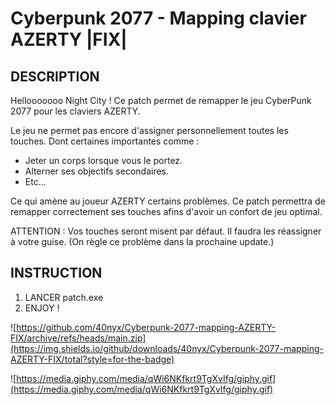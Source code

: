 ﻿# Cyberpunk 2077 - Mapping clavier AZERTY |FIX|
## DESCRIPTION
Hellooooooo Night City !
Ce patch permet de remapper le jeu CyberPunk 2077 pour les claviers AZERTY.

Le jeu ne permet pas encore d'assigner personnellement toutes les touches.
Dont certaines importantes comme :
* Jeter un corps lorsque vous le portez.
* Alterner ses objectifs secondaires.
* Etc...

Ce qui amène au joueur AZERTY certains problèmes.
Ce patch permettra de remapper correctement ses touches afins d'avoir un confort de jeu optimal.

ATTENTION : Vos touches seront misent par défaut. Il faudra les réassigner à votre guise. (On règle ce problème dans la prochaine update.)

## INSTRUCTION
1. LANCER patch.exe
2. ENJOY !

![https://github.com/40nyx/Cyberpunk-2077-mapping-AZERTY-FIX/archive/refs/heads/main.zip](https://img.shields.io/github/downloads/40nyx/Cyberpunk-2077-mapping-AZERTY-FIX/total?style=for-the-badge)

![https://media.giphy.com/media/qWi6NKfkrt9TgXvIfg/giphy.gif](https://media.giphy.com/media/qWi6NKfkrt9TgXvIfg/giphy.gif)
